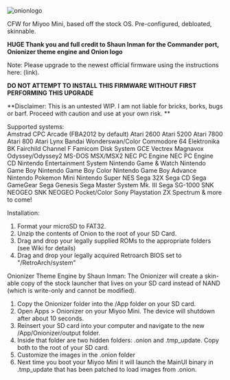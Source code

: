 ![onionlogo](https://user-images.githubusercontent.com/85693713/147612352-97b0cf56-bb0b-4078-992f-1c408a42d088.png)

CFW for Miyoo Mini, based off the stock OS.
Pre-configured, debloated, skinnable.

**HUGE Thank you and full credit to Shaun Inman for the Commander port, Onionizer theme engine and Onion logo**

Note: Please upgrade to the newest official firmware using the instructions here: (link). 

**DO NOT ATTEMPT TO INSTALL THIS FIRMWARE WITHOUT FIRST PERFORMING THIS UPGRADE**

**Disclaimer: This is an untested WIP. I am not liable for bricks, borks, bugs or barf. Proceed with caution and use at your own risk.
**

Supported systems:
<br>Amstrad CPC
Arcade (FBA2012 by default)
Atari 2600
Atari 5200
Atari 7800
Atari 800
Atari Lynx
Bandai Wonderswan/Color
Commodore 64
Elektronika BK
Fairchild Channel F
Famicom Disk System
GCE Vectrex
Magnavox Odyssey/Odyssey2
MS-DOS
MSX/MSX2
NEC PC Engine
NEC PC Engine CD
Nintendo Entertainment System
Nintendo Game & Watch
Nintendo Game Boy
Nintendo Game Boy Color
Nintendo Game Boy Advance
Nintendo Pokemon Mini
Nintendo Super NES
Sega 32X
Sega CD
Sega GameGear
Sega Genesis
Sega Master System Mk. III
Sega SG-1000
SNK NEOGEO
SNK NEOGEO Pocket/Color
Sony Playstation
ZX Spectrum
& more to come!

Installation:
1. Format your microSD to FAT32.
2. Unzip the contents of Onion to the root of your SD Card. 
3. Drag and drop your legally supplied ROMs to the appropriate folders (see Wiki for details)
4. Drag and drop your legally acquired Retroarch BIOS set to "/RetroArch/system"

Onionizer Theme Engine by Shaun Inman:
The Onionizer will create a skin-able copy of the stock launcher 
that lives on your SD card instead of NAND (which is write-only
and cannot be modified).

1. Copy the Onionizer folder into the /App folder on your SD card.
2. Open Apps > Onionizer on your Miyoo Mini. The device will shutdown after about 10 seconds.
3. Reinsert your SD card into your computer and navigate to the new /App/Onionizer/output folder.
4. Inside that folder are two hidden folders: .onion and .tmp_update. Copy both to the root of your SD card.
5. Customize the images in the .onion folder
6. Next time you boot your Miyoo Mini it will launch the MainUI binary in .tmp_update that has been patched to load images from .onion.
